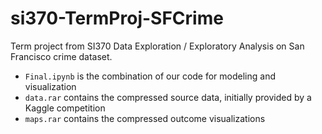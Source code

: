 # si370-TermProj-SFCrime
Term project from SI370 Data Exploration / Exploratory Analysis on San Francisco crime dataset.

- `Final.ipynb` is the combination of our code for modeling and visualization
- `data.rar` contains the compressed source data, initially provided by a Kaggle competition
- `maps.rar` contains the compressed outcome visualizations
